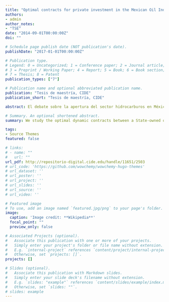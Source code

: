 ```yaml
---
title: "Optimal contracts for private investment in the Mexican Oil Industry (in Spanish)"
authors:
- admin
author_notes:
- "TSE"
date: "2014-09-01T00:00:00Z"
doi: ""

# Schedule page publish date (NOT publication's date).
publishDate: "2017-01-01T00:00:00Z"

# Publication type.
# Legend: 0 = Uncategorized; 1 = Conference paper; 2 = Journal article;
# 3 = Preprint / Working Paper; 4 = Report; 5 = Book; 6 = Book section;
# 7 = Thesis; 8 = Patent
publication_types: ["7"]

# Publication name and optional abbreviated publication name.
publication: "Tesis de maestría, CIDE"
publication_short: "Tesis de maestría, CIDE"

abstract: El debate sobre la apertura del sector hidrocarburos en México ha sido un tema muy sensible para el país debido a la histórica aversión a la intervención privada, en particular extranjera, desde su expropiación en 1938. Las reformas constitucionales de 2013 abren la puerta a la posibilidad de tener inversión privada en los sectores exploración y extracción. Tomando como base el modelo clásico de extracción de recursos agotables (Hotelling, 1931), se determinan las condiciones bajo las cuales la intervención del sector privado en la industria petrolera nacional resulta conveniente. Además se determinan las tasas óptimas de extracción y el horizonte de planeación resultante bajo cada contrato previsto por la constitución.

# Summary. An optional shortened abstract.
summary: We study the optimal dynamic contracts between a State-owned oil producer and a private contractor to maximize social welfare.

tags:
- Source Themes
featured: false

# links: 
# - name: ""
#   url: ""
url_pdf: http://repositorio-digital.cide.edu/handle/11651/2503
# url_code: 'https://github.com/wowchemy/wowchemy-hugo-themes'
# url_dataset: ''
# url_poster: ''
# url_project: ''
# url_slides: ''
# url_source: ''
# url_video: ''

# Featured image
# To use, add an image named `featured.jpg/png` to your page's folder. 
image:
  caption: 'Image credit: **Wikipedia**'
  focal_point: ""
  preview_only: false

# Associated Projects (optional).
#   Associate this publication with one or more of your projects.
#   Simply enter your project's folder or file name without extension.
#   E.g. `internal-project` references `content/project/internal-project/index.md`.
#   Otherwise, set `projects: []`.
projects: []

# Slides (optional).
#   Associate this publication with Markdown slides.
#   Simply enter your slide deck's filename without extension.
#   E.g. `slides: "example"` references `content/slides/example/index.md`.
#   Otherwise, set `slides: ""`.
# slides: example
---
```




